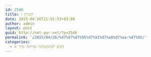 ```yaml
---
id: 2546
title: חוברת ו
date: 2015-04-26T21:51:53+03:00
author: admin
layout: post
guid: http://net-gar.net/?p=2546
permalink: '/2015/04/26/%d7%97%d7%95%d7%91%d7%a8%d7%aa-%d7%95/'
categories:
  - דפים למתמטיקה ופיזיקה כרך א
---
```

